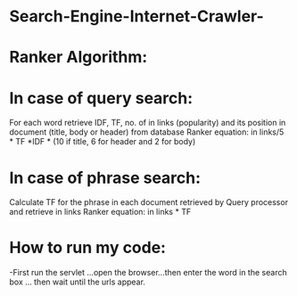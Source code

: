# Search-Engine-Internet-Crawler-
# Ranker Algorithm:
  
# In case of query search:
For each word retrieve IDF, TF, no. of in links (popularity) and its position in document (title, body or header) from database 
Ranker equation: in links/5 * TF *IDF * (10 if title, 6 for header and 2 for body)

# In case of phrase search:
Calculate TF for the phrase in each document retrieved by Query processor and retrieve in links 
Ranker equation: in links * TF 



# How to run my code:
-First run the servlet ...open the browser...then enter the word in the search box ...
then wait until the urls appear.
